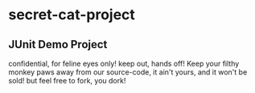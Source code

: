 # secret-cat-project
## JUnit Demo Project

confidential, for feline eyes only! keep out, hands off! Keep your filthy monkey paws away from our source-code, it ain't yours, and it won't be sold! but feel free to fork, you dork!  
